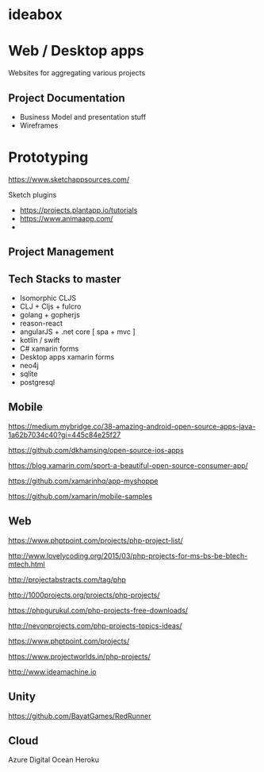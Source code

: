 # ideabox


# Web / Desktop apps

Websites for aggregating various projects



## Project Documentation

- Business Model and presentation stuff
- Wireframes

# Prototyping

https://www.sketchappsources.com/

Sketch plugins 

- https://projects.plantapp.io/tutorials
- https://www.animaapp.com/
- 


## Project Management 

## Tech Stacks to master 

- Isomorphic CLJS
- CLJ + Cljs + fulcro 
- golang + gopherjs
- reason-react 
- angularJS +  .net core [ spa + mvc ] 
- kotlin / swift 
- C# xamarin forms
- Desktop apps xamarin forms 
- neo4j
- sqlite
- postgresql

## Mobile
https://medium.mybridge.co/38-amazing-android-open-source-apps-java-1a62b7034c40?gi=445c84e25f27


https://github.com/dkhamsing/open-source-ios-apps

https://blog.xamarin.com/sport-a-beautiful-open-source-consumer-app/

https://github.com/xamarinhq/app-myshoppe

https://github.com/xamarin/mobile-samples




## Web 

https://www.phptpoint.com/projects/php-project-list/

http://www.lovelycoding.org/2015/03/php-projects-for-ms-bs-be-btech-mtech.html

http://projectabstracts.com/tag/php

http://1000projects.org/projects/php-projects/

https://phpgurukul.com/php-projects-free-downloads/

http://nevonprojects.com/php-projects-topics-ideas/

https://www.phptpoint.com/projects/

https://www.projectworlds.in/php-projects/



http://www.ideamachine.io


## Unity 

https://github.com/BayatGames/RedRunner

## Cloud

Azure 
Digital Ocean
Heroku




